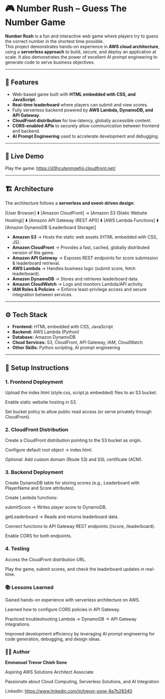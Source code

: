 # 🎮 Number Rush – Guess The Number Game

**Number Rush** is a fun and interactive web game where players try to guess the correct number in the shortest time possible.  
This project demonstrates hands-on experience in **AWS cloud architecture**, using a **serverless approach** to build, secure, and deploy an application at scale. It also demonstrates the power of excellent AI prompt engineering to generate code to serve business objectives.

---

## 🚀 Features
- Web-based game built with **HTML embedded with CSS, and JavaScript**.
- **Real-time leaderboard** where players can submit and view scores.
- Fully serverless backend powered by **AWS Lambda, DynamoDB, and API Gateway**.
- **CloudFront distribution** for low-latency, globally accessible content.
- **CORS-enabled APIs** to securely allow communication between frontend and backend.
- **AI Prompt Engineering** used to accelerate development and debugging.

---

## 🚀 Live Demo

Play the game: https://d3hcutenmgefoj.cloudfront.net/

---

## 🏗️ Architecture

The architecture follows a **serverless and event-driven design**:

[User Browser]
⬇️
[Amazon CloudFront] → [Amazon S3 (Static Website Hosting)]
⬇️
[Amazon API Gateway (REST API)]
⬇️
[AWS Lambda Functions]
⬇️
[Amazon DynamoDB (Leaderboard Storage)]


- **Amazon S3** → Hosts the static web assets (HTML embedded with CSS, JS).  
- **Amazon CloudFront** → Provides a fast, cached, globally distributed version of the game.  
- **Amazon API Gateway** → Exposes REST endpoints for score submission & leaderboard retrieval.  
- **AWS Lambda** → Handles business logic (submit score, fetch leaderboard).  
- **Amazon DynamoDB** → Stores and retrieves leaderboard data.  
- **Amazon CloudWatch** → Logs and monitors Lambda/API activity.  
- **IAM Roles & Policies** → Enforce least-privilege access and secure integration between services.

---

## ⚙️ Tech Stack
- **Frontend:** HTML embedded with CSS, JavaScript  
- **Backend:** AWS Lambda (Python)  
- **Database:** Amazon DynamoDB  
- **Cloud Services:** S3, CloudFront, API Gateway, IAM, CloudWatch  
- **Other Skills:** Python scripting, AI prompt engineering  

---

## 🔧 Setup Instructions

### 1. Frontend Deployment
Upload the index.html (style.css, script.js embedded) files to an S3 bucket.

Enable static website hosting in S3.

Set bucket policy to allow public read access (or serve privately through CloudFront).

### 2. CloudFront Distribution
Create a CloudFront distribution pointing to the S3 bucket as origin.

Configure default root object → index.html.

Optional: Add custom domain (Route 53) and SSL certificate (ACM).

### 3. Backend Deployment
Create DynamoDB table for storing scores (e.g., Leaderboard with PlayerName and Score attributes).

Create Lambda functions:

submitScore → Writes player score to DynamoDB.

getLeaderboard → Reads and returns leaderboard data.

Connect functions to API Gateway REST endpoints (/score, /leaderboard).

Enable CORS for both endpoints.

### 4. Testing
Access the CloudFront distribution URL.

Play the game, submit scores, and check the leaderboard updates in real-time.

### 📚 Lessons Learned
Gained hands-on experience with serverless architecture on AWS.

Learned how to configure CORS policies in API Gateway.

Practiced troubleshooting Lambda → DynamoDB → API Gateway integrations.

Improved development efficiency by leveraging AI prompt engineering for code generation, debugging, and design ideas.



### 👨‍💻 Author
**Emmanuel Trevor Chieh Sone**

Aspiring AWS Solutions Architect Associate

Passionate about Cloud Computing, Serverless Solutions, and AI Integration

LinkedIn: https://www.linkedin.com/in/trevor-sone-8a7b28340
